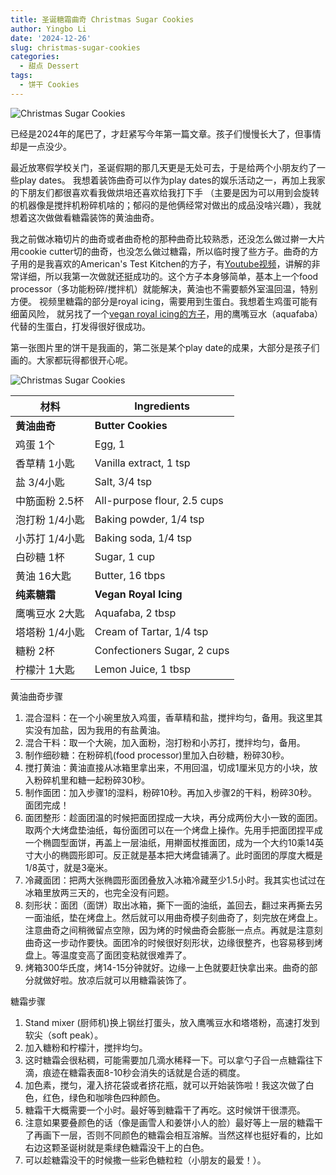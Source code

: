 ```yaml
---
title: 圣诞糖霜曲奇 Christmas Sugar Cookies
author: Yingbo Li
date: '2024-12-26'
slug: christmas-sugar-cookies
categories:
  - 甜点 Dessert
tags:
  - 饼干 Cookies
---
```


![Christmas Sugar Cookies](/img/2024-12-26-christmas-sugar-cookies-1.jpg)

已经是2024年的尾巴了，才赶紧写今年第一篇文章。孩子们慢慢长大了，但事情却是一点没少。

最近放寒假学校关门，圣诞假期的那几天更是无处可去，于是给两个小朋友约了一些play dates。
我想着装饰曲奇可以作为play dates的娱乐活动之一，再加上我家的下朋友们都很喜欢看我做烘培还喜欢给我打下手
（主要是因为可以用到会旋转的机器像是搅拌机粉碎机啥的；郁闷的是他俩经常对做出的成品没啥兴趣），我就想着这次做做看糖霜装饰的黄油曲奇。

我之前做冰箱切片的曲奇或者曲奇枪的那种曲奇比较熟悉，还没怎么做过擀一大片用cookie cutter切的曲奇，也没怎么做过糖霜，所以临时搜了些方子。曲奇的方子用的是我喜欢的American's Test Kitchen的方子，有[Youtube视频](https://www.youtube.com/watch?v=wvdVaVTnElc)，讲解的非常详细，所以我第一次做就还挺成功的。这个方子本身够简单，基本上一个food processor（多功能粉碎/搅拌机）就能解决，黄油也不需要额外室温回温，特别方便。
视频里糖霜的部分是royal icing，需要用到生蛋白。我想着生鸡蛋可能有细菌风险，
就另找了一个[vegan royal icing的方子](https://mommyshomecooking.com/eggless-royal-icing/#recipe)，用的鹰嘴豆水（aquafaba）代替的生蛋白，打发得很好很成功。

第一张图片里的饼干是我画的，第二张是某个play date的成果，大部分是孩子们画的。大家都玩得都很开心呢。

![Christmas Sugar Cookies](/img/2024-12-26-christmas-sugar-cookies-2.jpg)

|材料          |Ingredients            |
|------------------------|-------------------------|
|**黄油曲奇**           |**Butter Cookies**       |
|鸡蛋 1个                               |Egg, 1           |
|香草精 1小匙                               |Vanilla extract, 1 tsp           |
|盐 3/4小匙         |Salt, 3/4 tsp      |
|中筋面粉 2.5杯   |All-purpose flour, 2.5 cups     |
|泡打粉 1/4小匙                              |Baking powder, 1/4 tsp|
|小苏打 1/4小匙                              |Baking soda, 1/4 tsp|
|白砂糖 1杯                |Sugar, 1 cup   |
|黄油 16大匙            |Butter, 16 tbps |           
|**纯素糖霜**           |**Vegan Royal Icing**       |
|鹰嘴豆水 2大匙            |Aquafaba, 2 tbsp |           
|塔塔粉 1/4小匙            |Cream of Tartar, 1/4 tsp |    
|糖粉 2杯 | Confectioners Sugar, 2 cups|
|柠檬汁 1大匙|Lemon Juice, 1 tbsp|

黄油曲奇步骤
1. 混合湿料：在一个小碗里放入鸡蛋，香草精和盐，搅拌均匀，备用。我这里其实没有加盐，因为我用的有盐黄油。
2. 混合干料：取一个大碗，加入面粉，泡打粉和小苏打，搅拌均匀，备用。
3. 制作细砂糖：在粉碎机(food processor)里加入白砂糖，粉碎30秒。
4. 搅打黄油：黄油直接从冰箱里拿出来，不用回温，切成1厘米见方的小块，放入粉碎机里和糖一起粉碎30秒。
5. 制作面团：加入步骤1的湿料，粉碎10秒。再加入步骤2的干料，粉碎30秒。面团完成！
6. 面团整形：趁面团温的时候把面团捏成一大块，再分成两份大小一致的面团。取两个大烤盘垫油纸，每份面团可以在一个烤盘上操作。先用手把面团捏平成一个椭圆型面饼，再盖上一层油纸，用擀面杖推面团，成为一个大约10乘14英寸大小的椭圆形即可。反正就是基本把大烤盘铺满了。此时面团的厚度大概是1/8英寸，就是3毫米。
7. 冷藏面团：把两大张椭圆形面团叠放入冰箱冷藏至少1.5小时。我其实也试过在冰箱里放两三天的，也完全没有问题。
8. 刻形状：面团（面饼）取出冰箱，撕下一面的油纸，盖回去，翻过来再撕去另一面油纸，垫在烤盘上。然后就可以用曲奇模子刻曲奇了，刻完放在烤盘上。注意曲奇之间稍微留点空隙，因为烤的时候曲奇会膨胀一点点。再就是注意刻曲奇这一步动作要快。面团冷的时候很好刻形状，边缘很整齐，也容易移到烤盘上。等温度变高了面团变粘就很难弄了。
9. 烤箱300华氏度，烤14-15分钟就好。边缘一上色就要赶快拿出来。曲奇的部分就做好啦。放凉后就可以用糖霜装饰了。

糖霜步骤
1. Stand mixer (厨师机)换上钢丝打蛋头，放入鹰嘴豆水和塔塔粉，高速打发到软尖（soft peak）。
2. 加入糖粉和柠檬汁，搅拌均匀。
3. 这时糖霜会很粘稠，可能需要加几滴水稀释一下。可以拿勺子舀一点糖霜往下滴，痕迹在糖霜表面8-10秒会消失的话就是合适的稠度。
4. 加色素，搅匀，灌入挤花袋或者挤花瓶，就可以开始装饰啦！我这次做了白色，红色，绿色和咖啡色四种颜色。
5. 糖霜干大概需要一个小时。最好等到糖霜干了再吃。这时候饼干很漂亮。
6. 注意如果要叠颜色的话（像是画雪人和姜饼小人的脸）最好等上一层的糖霜干了再画下一层，否则不同颜色的糖霜会相互溶解。当然这样也挺好看的，比如右边这颗圣诞树就是乘绿色糖霜没干上的白色。
7. 可以趁糖霜没干的时候撒一些彩色糖粒粒（小朋友的最爱！）。
